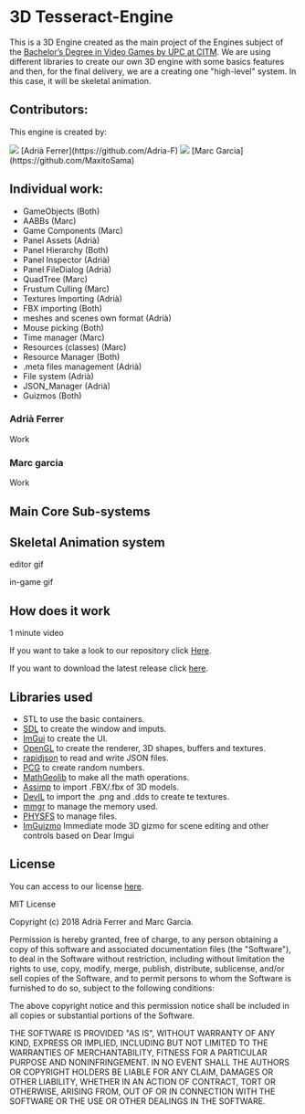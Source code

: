 # 3D Tesseract-Engine

This is a 3D Engine created as the main project of the Engines subject of the
 [Bachelor’s Degree in Video Games by UPC at CITM](https://www.citm.upc.edu/ing/estudis/graus-videojocs/).
 We are using different libraries to create our own 3D engine with some basics features and then, for the final delivery, we are a creating one "high-level" system.
 In this case, it will be skeletal animation.
 
 
## Contributors:
This engine is created by:

<img src="https://drive.google.com/uc?id=1vQUdU2pbTyUeGBdSpkp46poJoaWvpupi">
[Adrià Ferrer](https://github.com/Adria-F)

<img src="https://drive.google.com/uc?id=1cIlNdQMWxLPZz0VO1siO7d_wgM4mKkGb">
[Marc Garcia](https://github.com/MaxitoSama)

## Individual work:
* GameObjects (Both)
* AABBs (Marc)
* Game Components (Marc)
* Panel Assets (Adrià)
* Panel Hierarchy (Both)
* Panel Inspector (Adrià)
* Panel FileDialog (Adrià)
* QuadTree (Marc)
* Frustum Culling (Marc)
* Textures Importing (Adrià)
* FBX importing (Both)
* meshes and scenes own format (Adrià)
* Mouse picking (Both)
* Time manager (Marc)
* Resources (classes) (Marc)
* Resource Manager (Both)
* .meta files management (Adrià)
* File system (Adrià)
* JSON_Manager (Adrià)
* Guizmos (Both)

### Adrià Ferrer
Work

### Marc garcia
Work

## Main Core Sub-systems

## Skeletal Animation system

editor gif


in-game gif

## How does it work
1 minute video

If you want to take a look to our repository click [Here](https://github.com/Adria-F/Engines).

If you want to download the latest release click [here](https://github.com/Adria-F/Engines/releases/latest).


## Libraries used

* STL to use the basic containers.
* [SDL](https://www.libsdl.org/index.php) to create the window and imputs.
* [ImGui](https://github.com/ocornut/imgui) to create the UI.
* [OpenGL](https://www.opengl.org/) to create the renderer, 3D shapes, buffers and textures.
* [rapidjson](https://github.com/Tencent/rapidjson) to read and write JSON files.
* [PCG](http://www.pcg-random.org/download.html) to create random numbers.
* [MathGeolib](https://github.com/juj/MathGeoLib) to make all the math operations.
* [Assimp](http://www.assimp.org/) to import .FBX/.fbx of 3D models.
* [DevIL](http://openil.sourceforge.net/) to import the .png and .dds to create te textures.
* [mmgr](http://www.flipcode.com/archives/Presenting_A_Memory_Manager.shtml) to manage the memory used.
* [PHYSFS](https://icculus.org/physfs/) to manage files.
* [ImGuizmo](https://github.com/CedricGuillemet/ImGuizmo) Immediate mode 3D gizmo for scene editing and other controls based on Dear Imgui

## License

You can access to our license [here]().

MIT License

Copyright (c) 2018 Adrià Ferrer and Marc Garcia.

Permission is hereby granted, free of charge, to any person obtaining a copy
of this software and associated documentation files (the "Software"), to deal
in the Software without restriction, including without limitation the rights
to use, copy, modify, merge, publish, distribute, sublicense, and/or sell
copies of the Software, and to permit persons to whom the Software is
furnished to do so, subject to the following conditions:

The above copyright notice and this permission notice shall be included in all
copies or substantial portions of the Software.

THE SOFTWARE IS PROVIDED "AS IS", WITHOUT WARRANTY OF ANY KIND, EXPRESS OR
IMPLIED, INCLUDING BUT NOT LIMITED TO THE WARRANTIES OF MERCHANTABILITY,
FITNESS FOR A PARTICULAR PURPOSE AND NONINFRINGEMENT. IN NO EVENT SHALL THE
AUTHORS OR COPYRIGHT HOLDERS BE LIABLE FOR ANY CLAIM, DAMAGES OR OTHER
LIABILITY, WHETHER IN AN ACTION OF CONTRACT, TORT OR OTHERWISE, ARISING FROM,
OUT OF OR IN CONNECTION WITH THE SOFTWARE OR THE USE OR OTHER DEALINGS IN THE
SOFTWARE.